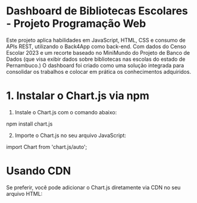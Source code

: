 # Dashboard de Bibliotecas Escolares - Projeto Programação Web
Este projeto aplica habilidades em JavaScript, HTML, CSS e consumo de APIs REST, utilizando o Back4App como back-end. Com dados do Censo Escolar 2023 e um recorte baseado no MiniMundo do Projeto de Banco de Dados (que visa exibir dados sobre bibliotecas nas escolas do estado de Pernambuco.)
O dashboard foi criado como uma solução integrada para consolidar os trabalhos e colocar em prática os conhecimentos adquiridos.

# 1. Instalar o Chart.js via npm

1. Instale o Chart.js com o comando abaixo:
   
npm install chart.js

2. Importe o Chart.js no seu arquivo JavaScript:

import Chart from 'chart.js/auto';

# Usando CDN
Se preferir, você pode adicionar o Chart.js diretamente via CDN no seu arquivo HTML:
<script src="https://cdn.jsdelivr.net/npm/chart.js"></script>

